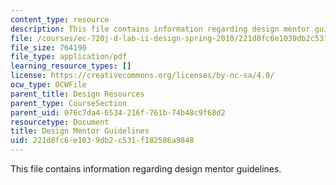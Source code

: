 ```yaml
---
content_type: resource
description: This file contains information regarding design mentor guidelines.
file: /courses/ec-720j-d-lab-ii-design-spring-2010/221d8fc6e1039db2c531f182586a9848_MITEC_720JS10_MentorGuide.pdf
file_size: 764190
file_type: application/pdf
learning_resource_types: []
license: https://creativecommons.org/licenses/by-nc-sa/4.0/
ocw_type: OCWFile
parent_title: Design Resources
parent_type: CourseSection
parent_uid: 076c7da4-6534-216f-761b-74b48c9f68d2
resourcetype: Document
title: Design Mentor Guidelines
uid: 221d8fc6-e103-9db2-c531-f182586a9848
---
```

This file contains information regarding design mentor guidelines.